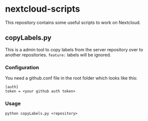 # nextcloud-scripts

This repository contains some useful scripts to work on Nextcloud.

## copyLabels.py

This is a admin tool to copy labels from the server repository over to another repositories. `feature:` labels will be ignored.

### Configuration

You need a github.conf file in the root folder which looks like this:

```
[auth]
token = <your github auth token>
```

### Usage
`python copyLabels.py <repository>`
